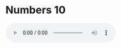 # Numbers 10

<audio controls>
  <source src="https://openbible.com/audio/hays/BSB_04_Num_010_H.mp3" type="audio/mp3" />
  <a href="https://openbible.com/audio/hays/BSB_04_Num_010_H.mp3" download="https://openbible.com/audio/hays/BSB_04_Num_010_H.mp3">Download MP3 audio</a>.
</audio>

<!--@include: @/bible/translations/bsb/04_num/verses/010.md-->